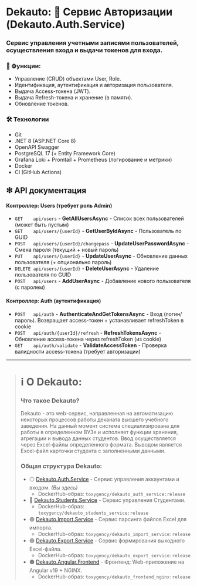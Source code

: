 # Dekauto: 🔵 Сервис Авторизации (Dekauto.Auth.Service)
### Сервис управления учетными записями пользователей, осуществления входа и выдачи токенов для входа.

### 🔸 Функции:
- Управление (CRUD) объектами User, Role.
- Идентификация, аутентификация и авторизация пользователя.
- Выдача Access-токена (JWT).
- Выдача Refresh-токена и хранение (в памяти).
- Обновление токенов.

### 🛠 Технологии
- Git
- .NET 8 (ASP.NET Core 8)
- OpenAPI Swagger
- PostgreSQL 17 (+ Entity Framework Core)
- Grafana Loki + Promtail + Prometheus (логирование и метрики)
- Docker
- CI (GitHub Actions)

## ❇ API документация
#### Контроллер: Users (требует роль Admin)
- `GET    api/users`                  - **GetAllUsersAsync**       - Список всех пользователей (может быть пустым)
- `GET    api/users/{userId}`         - **GetUserByIdAsync**       - Пользователь по GUID
- `POST   api/users/{userId}/changepass` - **UpdateUserPasswordAsync** - Смена пароля (текущий + новый пароль)
- `PUT    api/users/{userId}`         - **UpdateUserAsync**    - Обновление данных пользователя (+ опционально пароль)
- `DELETE api/users/{userId}`         - **DeleteUserAsync**        - Удаление пользователя по GUID
- `POST   api/users`                  - **AddUserAsync**      - Добавление нового пользователя (с паролем)

#### Контроллер: Auth (аутентификация)
- `POST   api/auth`                   - **AuthenticateAndGetTokensAsync** - Вход (логин/пароль). Возвращает access-токен + устанавливает refreshToken в cookie
- `POST   api/auth/{userId}/refresh`  - **RefreshTokensAsync** - Обновление access-токена через refreshToken (из cookie)
- `GET    api/auth/validate`          - **ValidateAccessToken** - Проверка валидности access-токена (требует авторизации)


---
># ℹ О Dekauto:
>### Что такое Dekauto?
>Dekauto - это web-сервис, направленная на автоматизацию некоторых процессов работы деканата высшего учебного заведения. На данный момент система специализирована для работы в определенном ВУЗе и исполняет функции хранения, агрегации и вывода данных студентов. Ввод осуществляется через Excel-файлы определенного формата. Выводом является Excel-файл карточки студента с заполненными данными. 
>
>### Общая структура Dekauto:
>* ⚪ [Dekauto.Auth.Service](https://github.com/TOXYGENCY/Dekauto.Auth.Service) - Сервис управления аккаунтами и входом. _(Вы здесь)_
>    * DockerHub-образ: `toxygency/dekauto_auth_service:release`
>* 🔵 [Dekauto.Students.Service](https://github.com/TOXYGENCY/Dekauto.Students.Service) - Сервис управления Студентами.
>    * DockerHub-образ: `toxygency/dekauto_students_service:release`
>* 🟣 [Dekauto.Import.Service](https://github.com/TOXYGENCY/Dekauto.Import.Service) - Сервис парсинга файлов Excel для импорта.
>    * DockerHub-образ: `toxygency/dekauto_import_service:release`
>* 🟢 [Dekauto.Export.Service](https://github.com/TOXYGENCY/Dekauto.Export.Service) - Сервис формирования выходного Excel-файла.
>    * DockerHub-образ: `toxygency/dekauto_export_service:release`
>* 🟠 [Dekauto.Angular.Frontend](https://github.com/TOXYGENCY/Dekauto.Angular.Frontend) - Фронтенд: Web-приложение на Angular v19 + NGINX.
>    * DockerHub-образ: `toxygency/dekauto_frontend_nginx:release`
